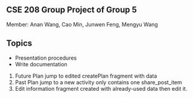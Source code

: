 ## CSE 208 Group Project of Group 5
Member: Anan Wang, Cao Min, Junwen Feng, Mengyu Wang

## Topics
* Presentation procedures
* Write documentation

1. Future Plan jump to edited createPlan fragment with data
2. Past Plan jump to a new activity only contains one share_post_item
3. Edit information fragment created with already-used data then edit it.
